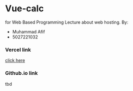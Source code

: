 # Vue-calc
for Web Based Programming Lecture about web hosting. By:
+ Muhammad Afif
+ 5027221032

### Vercel link
[click here](https://vue-calc-steel.vercel.app/)
### Github.io link
tbd
